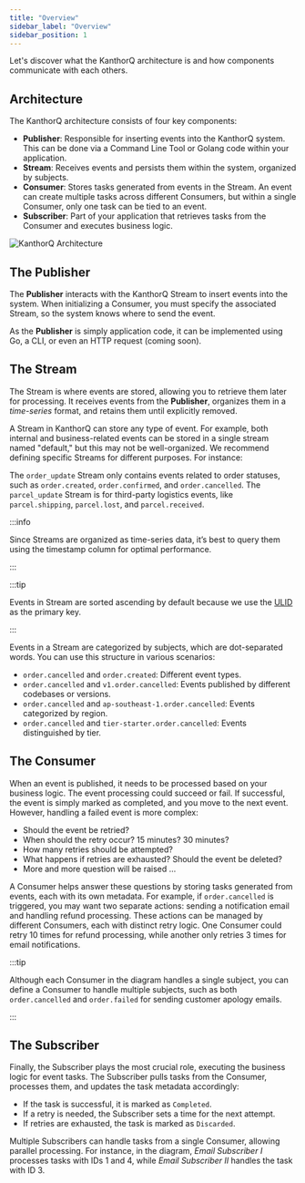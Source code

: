```yaml
---
title: "Overview"
sidebar_label: "Overview"
sidebar_position: 1
---
```


Let's discover what the KanthorQ architecture is and how components communicate with each others.

## Architecture

The KanthorQ architecture consists of four key components:

- **Publisher**: Responsible for inserting events into the KanthorQ system. This can be done via a Command Line Tool or Golang code within your application.
- **Stream**: Receives events and persists them within the system, organized by subjects.
- **Consumer**: Stores tasks generated from events in the Stream. An event can create multiple tasks across different Consumers, but within a single Consumer, only one task can be tied to an event.
- **Subscriber**: Part of your application that retrieves tasks from the Consumer and executes business logic.

![KanthorQ Architecture](/003-concepts/001-overview/kanthorq-architecture.svg)

## The Publisher

The **Publisher** interacts with the KanthorQ Stream to insert events into the system. When initializing a Consumer, you must specify the associated Stream, so the system knows where to send the event.

As the **Publisher** is simply application code, it can be implemented using Go, a CLI, or even an HTTP request (coming soon).

## The Stream

The Stream is where events are stored, allowing you to retrieve them later for processing. It receives events from the **Publisher**, organizes them in a _time-series_ format, and retains them until explicitly removed.

A Stream in KanthorQ can store any type of event. For example, both internal and business-related events can be stored in a single stream named "default," but this may not be well-organized. We recommend defining specific Streams for different purposes. For instance:

The `order_update` Stream only contains events related to order statuses, such as `order.created`, `order.confirmed`, and `order.cancelled`.
The `parcel_update` Stream is for third-party logistics events, like `parcel.shipping`, `parcel.lost`, and `parcel.received`.

:::info

Since Streams are organized as time-series data, it’s best to query them using the timestamp column for optimal performance.

:::

:::tip

Events in Stream are sorted ascending by default because we use the [ULID](https://github.com/ulid/spec) as the primary key.

:::

Events in a Stream are categorized by subjects, which are dot-separated words. You can use this structure in various scenarios:

- `order.cancelled` and `order.created`: Different event types.
- `order.cancelled` and `v1.order.cancelled`: Events published by different codebases or versions.
- `order.cancelled` and `ap-southeast-1.order.cancelled`: Events categorized by region.
- `order.cancelled` and `tier-starter.order.cancelled`: Events distinguished by tier.

## The Consumer

When an event is published, it needs to be processed based on your business logic. The event processing could succeed or fail. If successful, the event is simply marked as completed, and you move to the next event. However, handling a failed event is more complex:

- Should the event be retried?
- When should the retry occur? 15 minutes? 30 minutes?
- How many retries should be attempted?
- What happens if retries are exhausted? Should the event be deleted?
- More and more question will be raised ...

A Consumer helps answer these questions by storing tasks generated from events, each with its own metadata. For example, if `order.cancelled` is triggered, you may want two separate actions: sending a notification email and handling refund processing. These actions can be managed by different Consumers, each with distinct retry logic. One Consumer could retry 10 times for refund processing, while another only retries 3 times for email notifications.

:::tip

Although each Consumer in the diagram handles a single subject, you can define a Consumer to handle multiple subjects, such as both `order.cancelled` and `order.failed` for sending customer apology emails.

:::

## The Subscriber

Finally, the Subscriber plays the most crucial role, executing the business logic for event tasks. The Subscriber pulls tasks from the Consumer, processes them, and updates the task metadata accordingly:

- If the task is successful, it is marked as `Completed`.
- If a retry is needed, the Subscriber sets a time for the next attempt.
- If retries are exhausted, the task is marked as `Discarded`.

Multiple Subscribers can handle tasks from a single Consumer, allowing parallel processing. For instance, in the diagram, _Email Subscriber I_ processes tasks with IDs 1 and 4, while _Email Subscriber II_ handles the task with ID 3.
